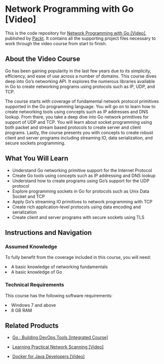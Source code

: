 # Network Programming with Go [Video]
This is the code repository for [Network Programming with Go [Video]](https://www.packtpub.com/networking-and-servers/network-programming-go-video?utm_source=github&utm_medium=repository&utm_campaign=9781788476560), published by [Packt](https://www.packtpub.com/?utm_source=github). It contains all the supporting project files necessary to work through the video course from start to finish.
## About the Video Course
Go has been gaining popularity in the last few years due to its simplicity, efficiency, and ease of use across a number of domains. This course dives deep into Go’s networking API. It explores the numerous libraries available in Go to create networking programs using protocols such as IP, UDP, and TCP.

The course starts with coverage of fundamental network protocol primitives supported in the Go programming language. You will go on to learn how to create networking tools using concepts such as IP addresses and DNS lookup. From there, you take a deep dive into Go network primitives for support of UDP and TCP. You will learn about socket programming using both packet and stream based protocols to create server and client programs. Lastly, the course presents you with concepts to create robust client and server programs including streaming IO, data serialization, and secure sockets programming.

<H2>What You Will Learn</H2>
<DIV class=book-info-will-learn-text>
<UL>
<LI>Understand Go networking primitive support for the Internet Protocol
<LI>Create Go tools using concepts such as IP addressing and DNS lookup
<LI>Understand how to create programs using Go’s support for the UDP protocol
<LI>Explore programming sockets in Go for protocols such as Unix Data Socket and TCP
<LI>Apply Go’s streaming IO primitives to network programming with TCP
<LI>Create rich application-level protocols using data encoding and serialization
<LI>Create client and server programs with secure sockets using TLS </LI></UL></DIV>

## Instructions and Navigation
### Assumed Knowledge
To fully benefit from the coverage included in this course, you will need:<br/>
<LI>A basic knowledge of networking fundamentals 
<LI>A basic knowledge of Go

### Technical Requirements
This course has the following software requirements:<br/>
<LI>Windows 7 and above 
<LI>8 GB RAM

## Related Products
* [Go : Building DevOps Tools [Integrated Course]](https://www.packtpub.com/networking-and-servers/go-building-devops-tools-integrated-course?utm_source=github&utm_medium=repository&utm_campaign=9781788472418)

* [Learning Practical Network Scanning [Video]](https://www.packtpub.com/networking-and-servers/learning-practical-network-scanning-video?utm_source=github&utm_medium=repository&utm_campaign=9781788831741)

* [Docker for Java Developers [Video]](https://www.packtpub.com/virtualization-and-cloud/docker-java-developers-video?utm_source=github&utm_medium=repository&utm_campaign=9781788629492)

